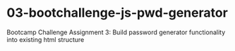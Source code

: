 # 03-bootchallenge-js-pwd-generator
Bootcamp Challenge Assignment 3: Build password generator functionality into existing html structure

